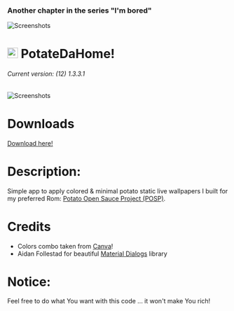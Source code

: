 ### Another chapter in the series "I'm bored"

![Screenshots](https://raw.githubusercontent.com/enricocid/PotateDaHome/master/bored.png)

# <img src ="https://upload.wikimedia.org/wikipedia/commons/b/b5/Kotlin-logo.png" width=24> PotateDaHome!

###### Current version: (12) 1.3.3.1

![Screenshots](https://raw.githubusercontent.com/enricocid/PotateDaHome/master/potatedahome8.gif) 

# Downloads

[Download here!](https://github.com/enricocid/PotateDaHome/releases)


# Description:

Simple app to apply colored & minimal potato static live wallpapers I built for my preferred Rom: [Potato Open Sauce Project (POSP)](https://potatoproject.co).


# Credits
- Colors combo taken from [Canva](https://www.canva.com/learn/100-color-combinations/)!
- Aidan Follestad for beautiful [Material Dialogs](https://github.com/afollestad/material-dialogs) library


# Notice:

Feel free to do what You want with this code ... it won't make You rich!

